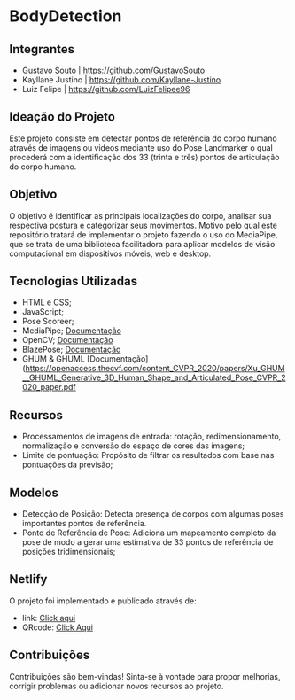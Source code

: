 ﻿
# BodyDetection

## Integrantes 

- Gustavo Souto | https://github.com/GustavoSouto
- Kayllane Justino | https://github.com/Kayllane-Justino
- Luiz Felipe | https://github.com/LuizFelipee96


## Ideação do Projeto
Este projeto consiste em detectar pontos de referência do corpo humano através de imagens ou videos mediante uso do Pose Landmarker o qual procederá com a identificação dos 33 (trinta e três) pontos de articulação do corpo humano. 

## Objetivo

O objetivo é identificar as principais localizações do corpo, analisar sua respectiva postura e categorizar seus movimentos. Motivo pelo qual este repositório tratará de implementar o projeto fazendo o uso do MediaPipe, que se trata de uma biblioteca facilitadora para aplicar modelos de visão computacional em dispositivos móveis, web e desktop.

## Tecnologias Utilizadas
- HTML e CSS;
- JavaScript;
- Pose Scoreer; 
- MediaPipe; [Documentação](https://ai.google.dev/edge/mediapipe/solutions/guide?hl=pt-br)
- OpenCV; [Documentação](https://docs.opencv.org/4.x/index.html)
- BlazePose; [Documentação](https://arxiv.org/abs/2006.10204)
- GHUM & GHUML [Documentação](https://openaccess.thecvf.com/content_CVPR_2020/papers/Xu_GHUM__GHUML_Generative_3D_Human_Shape_and_Articulated_Pose_CVPR_2020_paper.pdf

## Recursos 
- Processamentos de imagens de entrada: rotação, redimensionamento, normalização e conversão do espaço de cores das imagens;
- Limite de pontuação: Propósito de filtrar os resultados com base nas pontuações da previsão;

## Modelos
- Detecção de Posição: Detecta presença de corpos com algumas poses importantes pontos de referência.
- Ponto de Referência de Pose: Adiciona um mapeamento completo da pose de modo a gerar uma estimativa de 33 pontos de referência de posições tridimensionais;

## Netlify
O projeto foi implementado e publicado através de:

- link: [Click aqui](https://bodydetection.netlify.app/)
- QRcode: [Click Aqui](./Imagens/PRP/QRBody%20Detection.png)


## Contribuições
Contribuições são bem-vindas! Sinta-se à vontade para propor melhorias, corrigir problemas ou adicionar novos recursos ao projeto.
